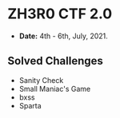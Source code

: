 # ZH3R0 CTF 2.0

- **Date:** 4th - 6th, July, 2021.

## Solved Challenges
- Sanity Check
- Small Maniac's Game
- bxss
- Sparta
